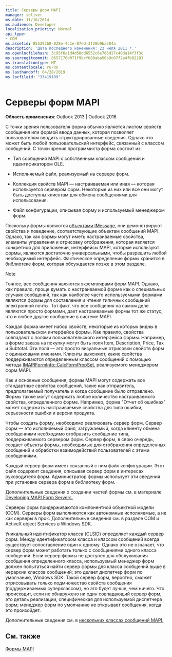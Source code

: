```yaml
---
title: Серверы форм MAPI
manager: soliver
ms.date: 11/16/2014
ms.audience: Developer
localization_priority: Normal
api_type:
- COM
ms.assetid: 855292b8-028e-4c1e-87ed-3f20b9ba584a
description: 'Дата последнего изменения: 23 июля 2011 г.'
ms.openlocfilehash: 3c95f6a1d4d50dd6552c6e786d17c40da14f3f3c
ms.sourcegitcommit: 8657170d071f9bcf680aba50b9c07f2a4fb82283
ms.translationtype: MT
ms.contentlocale: ru-RU
ms.lasthandoff: 04/28/2019
ms.locfileid: "33419109"
---
```

# <a name="mapi-form-servers"></a>Серверы форм MAPI

  
  
**Область применения**: Outlook 2013 | Outlook 2016 
  
С точки зрения пользователя форма обычно является листом свойств сообщения или формой ввода данных, которая позволяет пользователям вводить структурированные сведения. Однако это может быть любой пользовательский интерфейс, связанный с классом сообщений. С точки зрения программиста форма состоит из:
  
- Тип сообщения MAPI с собственным классом сообщений и идентификатором OLE.
    
- Исполняемый файл, реализуемый на сервере форм.
    
- Коллекция свойств MAPI — настраиваемая или иная — которая используется сервером форм. Некоторые из них или все они могут быть доступны клиентам для обмена сообщениями для использования.
    
- Файл конфигурации, описывая форму и используемый менеджером форм.
    
Поскольку формы являются [объектами IMessage,](imessageimapiprop.md) они демонстрируют свойства и поведение, соответствующие объектам сообщений MAPI. Однако, так как формы могут иметь настраиваемые свойства, элементы управления и отрисовку отображения, которая является конкретной для приложений, интерфейсы MAPI, которые используют формы, являются достаточно универсальными, чтобы разрешить любой необходимый интерфейс. Фактическое определение формы хранится в библиотеке форм, которая обсуждается позже в этом разделе. 
  
> [!NOTE]
> Точнее, все сообщения являются экземплярами форм MAPI. Однако, как правило, проще думать о настраиваемой форме как о специальных случаях сообщений, так как наиболее часто используемыми формами являются формы для составления и чтения типичных сообщений электронной почты. Тот факт, что все сообщения на самом деле являются просто формами, дает настраиваемые формы тот же статус, что и любое другое сообщение в системе MAPI. 
  
Каждая форма имеет набор свойств, некоторые из которых видны в пользовательском интерфейсе формы. Как правило, свойства совпадают с полями пользовательского интерфейса формы. Например, в форме заказа на покупку могут быть поля Item, Description, Price, Tax и Subtotal. Эти поля — это просто визуальные отрисовки свойств форм с одинаковыми именами. Клиенты выясняют, какие свойства поддерживаются определенным классом сообщений с помощью метода [IMAPIFormInfo::CalcFormPropSet,](imapiforminfo-calcformpropset.md) реализуемого менеджером форм MAPI. 
  
Как и основные сообщения, формы MAPI могут содержать все стандартные свойства сообщений, такие как отправитель, предполагаемый получатель и когда сообщение было отправлено. Формы также могут содержать любое количество настраиваемого свойства, определенного форме. Например, форма "Отчет об ошибках" может содержать настраиваемые свойства для типа ошибки, серьезности ошибки и версии продукта.
  
Чтобы создать форму, необходимо реализовать сервер форм. Сервер форм — это исполняемый файл, загружаемый, когда клиенту обмена сообщениями необходимо отобразить сообщение типа, поддерживаемого сервером форм. Сервер форм, в свою очередь, создает объекты формы, необходимые для отображения определенных сообщений и обработки взаимодействий пользователей с этими сообщениями.
  
Каждый сервер форм имеет связанный с ним файл конфигурации. Этот файл содержит сведения, описывая сервер форм в интересах руководителя форм. Администратор формы использует эти сведения при установке сервера форм в библиотеку форм.
  
Дополнительные сведения о создании частей формы см. в материале [Developing MAPI Form Servers.](developing-mapi-form-servers.md)
  
Серверы форм придерживаются компонентной объектной модели (COM). Серверы форм выполняются как автономные исполняемые, а не как серверы в прок. Дополнительные сведения см. в разделе COM и ActiveX object Services в Windows SDK.
  
Уникальный идентификатор класса (CLSID) определяет каждый сервер форм. Между идентификатором класса и классом сообщений всегда существует сопоставление один к одному. Однако это не означает, что сервер форм может работать только с сообщениями одного класса сообщений. Если сервер формы не доступен для обслуживания сообщения определенного класса, используемый менеджер форм должен попытаться найти сервер формы для класса сообщений выше в иерархии классов сообщений; это делает диспетчер форм по умолчанию, Windows SDK. Такой сервер форм, вероятно, сможет отрисовывать только подмножество свойств сообщения (поддерживаемых суперклассом), но это будет лучше, чем ничего. Что происходит, если не обнаружено ни один совпадающий сервер форм, это деталь реализации, специфическая для используемой диспетчера форм; менеджер форм по умолчанию не открывает сообщения, когда это произойдет.
  
Дополнительные сведения см. в [нескольких классах сообщений MAPI.](mapi-message-classes.md)
  
## <a name="see-also"></a>См. также



[Формы MAPI](mapi-forms.md)

